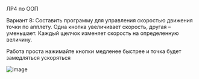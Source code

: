 ЛР4 по ООП

Вариант 8: Составить программу для управления скоростью движения точки по апплету. Одна кнопка увеличивает скорость, другая – уменьшает. Каждый щелчок изменяет скорость на определенную величину.

Работа проста нажимайте кнопки медленее быстрее и точка будет замедляться ускоряться

![image](https://github.com/user-attachments/assets/897a6fb9-a6df-4605-b40b-632f0b95c27f)

